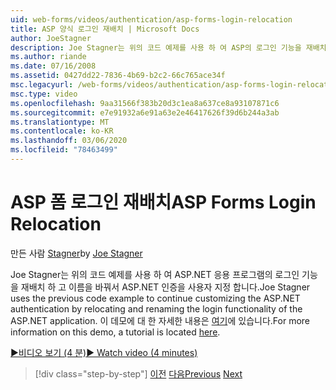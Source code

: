```yaml
---
uid: web-forms/videos/authentication/asp-forms-login-relocation
title: ASP 양식 로그인 재배치 | Microsoft Docs
author: JoeStagner
description: Joe Stagner는 위의 코드 예제를 사용 하 여 ASP의 로그인 기능을 재배치 하 고 이름을 바꿔서 ASP.NET 인증을 계속 사용자 지정 합니다. N ...
ms.author: riande
ms.date: 07/16/2008
ms.assetid: 0427dd22-7836-4b69-b2c2-66c765ace34f
msc.legacyurl: /web-forms/videos/authentication/asp-forms-login-relocation
msc.type: video
ms.openlocfilehash: 9aa31566f383b20d3c1ea8a637ce8a93107871c6
ms.sourcegitcommit: e7e91932a6e91a63e2e46417626f39d6b244a3ab
ms.translationtype: MT
ms.contentlocale: ko-KR
ms.lasthandoff: 03/06/2020
ms.locfileid: "78463499"
---
```

# <a name="asp-forms-login-relocation"></a><span data-ttu-id="7e333-103">ASP 폼 로그인 재배치</span><span class="sxs-lookup"><span data-stu-id="7e333-103">ASP Forms Login Relocation</span></span>

<span data-ttu-id="7e333-104">만든 사람 [Stagner](https://github.com/JoeStagner)</span><span class="sxs-lookup"><span data-stu-id="7e333-104">by [Joe Stagner](https://github.com/JoeStagner)</span></span>

<span data-ttu-id="7e333-105">Joe Stagner는 위의 코드 예제를 사용 하 여 ASP.NET 응용 프로그램의 로그인 기능을 재배치 하 고 이름을 바꿔서 ASP.NET 인증을 사용자 지정 합니다.</span><span class="sxs-lookup"><span data-stu-id="7e333-105">Joe Stagner uses the previous code example to continue customizing the ASP.NET authentication by relocating and renaming the login functionality of the ASP.NET application.</span></span> <span data-ttu-id="7e333-106">이 데모에 대 한 자세한 내용은 [여기](../../overview/older-versions-security/introduction/forms-authentication-configuration-and-advanced-topics-vb.md)에 있습니다.</span><span class="sxs-lookup"><span data-stu-id="7e333-106">For more information on this demo, a tutorial is located [here](../../overview/older-versions-security/introduction/forms-authentication-configuration-and-advanced-topics-vb.md).</span></span>

[<span data-ttu-id="7e333-107">&#9654;비디오 보기 (4 분)</span><span class="sxs-lookup"><span data-stu-id="7e333-107">&#9654; Watch video (4 minutes)</span></span>](https://channel9.msdn.com/Blogs/ASP-NET-Site-Videos/asp-forms-login-relocation)

> [!div class="step-by-step"]
> <span data-ttu-id="7e333-108">[이전](how-to-setup-and-use-cookie-less-authentication-in-an-aspnet-application.md)
> [다음](forms-login-custom-key-configuration.md)</span><span class="sxs-lookup"><span data-stu-id="7e333-108">[Previous](how-to-setup-and-use-cookie-less-authentication-in-an-aspnet-application.md)
[Next](forms-login-custom-key-configuration.md)</span></span>
